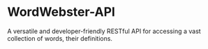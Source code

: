 # WordWebster-API
A versatile and developer-friendly RESTful API for accessing a vast collection of words, their definitions.
